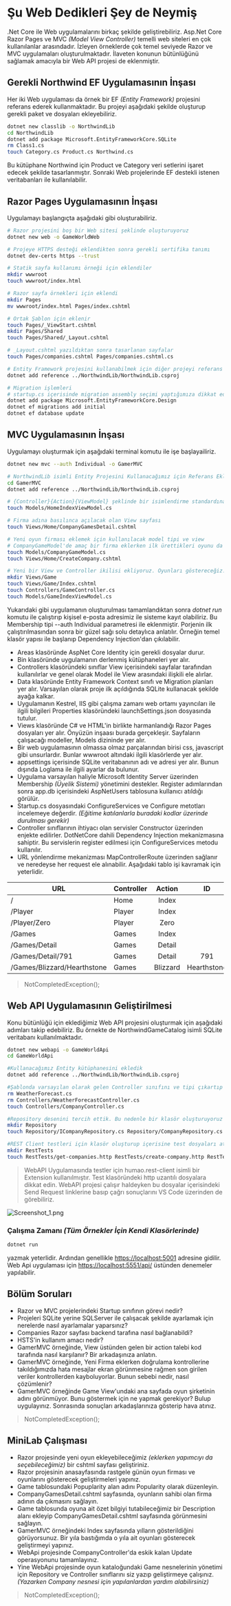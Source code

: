 # Şu Web Dedikleri Şey de Neymiş

.Net Core ile Web uygulamalarını birkaç şekilde geliştirebiliriz. Asp.Net Core Razor Pages ve MVC _(Model View Controller)_ temelli web siteleri en çok kullanılanlar arasındadır. İzleyen örneklerde çok temel seviyede Razor ve MVC uygulamaları oluşturulmaktadır. İlaveten konunun bütünlüğünü sağlamak amacıyla bir Web API projesi de eklenmiştir.

## Gerekli Northwind EF Uygulamasının İnşası

Her iki Web uygulaması da örnek bir EF _(Entity Framework)_ projesini referans ederek kullanmaktadır. Bu projeyi aşağıdaki şekilde oluşturup gerekli paket ve dosyaları ekleyebiliriz.

```bash
dotnet new classlib -o NorthwindLib
cd NorthwindLib
dotnet add package Microsoft.EntityFrameworkCore.SQLite
rm Class1.cs
touch Category.cs Product.cs Northwind.cs
```

Bu kütüphane Northwind için Product ve Category veri setlerini işaret edecek şekilde tasarlanmıştır. Sonraki Web projelerinde EF destekli istenen veritabanları ile kullanılabilir.

## Razor Pages Uygulamasının İnşası

Uygulamayı başlangıçta aşağıdaki gibi oluşturabiliriz.

```bash
# Razor projesini boş bir Web sitesi şeklinde oluşturuyoruz
dotnet new web -o GameWorldWeb

# Projeye HTTPS desteği eklendikten sonra gerekli sertifika tanımı
dotnet dev-certs https --trust

# Statik sayfa kullanımı örneği için eklendiler
mkdir wwwroot
touch wwwroot/index.html

# Razor sayfa örnekleri için eklendi
mkdir Pages
mv wwwroot/index.html Pages/index.cshtml

# Ortak Şablon için eklenir
touch Pages/_ViewStart.cshtml
mkdir Pages/Shared
touch Pages/Shared/_Layout.cshtml

# _Layout.cshtml yazıldıktan sonra tasarlanan sayfalar
touch Pages/companies.cshtml Pages/companies.cshtml.cs

# Entity Framework projesini kullanabilmek için diğer projeyi referans ediyoruz.
dotnet add reference ../NorthwindLib/NorthwindLib.csproj

# Migration işlemleri
# startup.cs içerisinde migration assembly seçimi yaptığımıza dikkat edin
dotnet add package Microsoft.EntityFrameworkCore.Design
dotnet ef migrations add initial
dotnet ef database update
```

## MVC Uygulamasının İnşası

Uygulamayı oluşturmak için aşağıdaki terminal komutu ile işe başlayailiriz.

```bash
dotnet new mvc --auth Individual -o GamerMVC

# NorthwindLib isimli Entity Projesini Kullanacağımız için Referans Ekleme
cd GamerMVC
dotnet add reference ../NorthwindLib/NorthwindLib.csproj

# {Controller}{Action}{ViewModel} şeklinde bir isimlendirme standardına göre model sınıfı oluşturulur
touch Models/HomeIndexViewModel.cs

# Firma adına basılınca açılacak olan View sayfası
touch Views/Home/CompanyGamesDetail.cshtml

# Yeni oyun firması eklemek için kullanılacak model tipi ve view
# CompanyGameModel'de amaç bir firma eklerken ilk ürettikleri oyunu da modelden almak
touch Models/CompanyGameModel.cs
touch Views/Home/CreateCompany.cshtml

# Yeni bir View ve Controller ikilisi ekliyoruz. Oyunları göstereceğiz. Hatta birde model koyalım.
mkdir Views/Game
touch Views/Game/Index.cshtml
touch Controllers/GameController.cs
touch Models/GameIndexViewModel.cs
```

Yukarıdaki gibi uygulamanın oluşturulması tamamlandıktan sonra _dotnet run_ komutu ile çalıştırıp kişisel e-posta adresimiz ile sisteme kayıt olabiliriz. Bu Membership tipi --auth Individual parametresi ile eklenmiştir. Porjenin ilk çalıştırılmasından sonra bir güzel sağı solu detaylıca anlatılır. Örneğin temel klasör yapısı ile başlanıp Dependency Injection'dan çıkılabilir.

- Areas klasöründe AspNet Core Identity için gerekli dosyalar durur.
- Bin klasöründe uygulamanın derlenmiş kütüphaneleri yer alır.
- Controllers klasöründeki sınıflar View içerisindeki sayfalar tarafından kullanılırlar ve genel olarak Model ile View arasındaki ilişkili ele alırlar.
- Data klasöründe Entity Framework Context sınıfı ve Migration planları yer alır. Varsayılan olarak proje ilk açıldığında SQLite kullanacak şekilde ayağa kalkar.
- Uygulamanın Kestrel, IIS gibi çalışma zamanı web ortamı yayıncıları ile ilgili bilgileri Properties klasöründeki launchSettings.json dosyasında tutulur.
- Views klasöründe C# ve HTML'in birlikte harmanlandığı Razor Pages dosyaları yer alır. Önyüzün inşaası burada gerçekleşir. Sayfaların çalışacağı modeller, Models dizininde yer alır.
- Bir web uygulamasının olmassa olmaz parçalarından birisi css, javascript gibi unsurlardır. Bunlar wwwroot altındaki ilgili klasörlerde yer alır.
- appsettings içerisinde SQLite veritabanının adı ve adresi yer alır. Bunun dışında Loglama ile ilgili ayarlar da bulunur.
- Uygulama varsayılan haliyle Microsoft Identity Server üzerinden Membership _(Üyelik Sistemi)_ yönetimini destekler. Register adımlarından sonra app.db içerisindeki AspNetUsers tablosuna kullanıcı atıldığı görülür.
- Startup.cs dosyasındaki ConfigureServices ve Configure metotları incelemeye değerdir. _(Eğitime katılanlarla buradaki kodlar üzerinde durulması gerekir)_
- Controller sınıflarının ihtiyacı olan servisler Constructor üzerinden enjekte edilirler. DotNetCore dahili Dependency Injection mekanizmasına sahiptir. Bu servislerin register edilmesi için ConfigureServices metodu kullanılır.
- URL yönlendirme mekanizması MapControllerRoute üzerinden sağlanır ve neredeyse her request ele alınabilir. Aşağıdaki tablo işi kavramak için yeterlidir.

| URL                         | Controller |  Action  |      ID     |
|-----------------------------|------------|:--------:|:-----------:|
| /                           | Home       |   Index  |             |
| /Player                     | Player     |   Index  |             |
| /Player/Zero                | Player     |   Zero   |             |
| /Games                      | Games      |   Index  |             |
| /Games/Detail               | Games      |  Detail  |             |
| /Games/Detail/791           | Games      |  Detail  |     791     |
| /Games/Blizzard/Hearthstone | Games      | Blizzard | Hearthstone |

>NotCompletedException();

## Web API Uygulamasının Geliştirilmesi

Konu bütünlüğü için eklediğimiz Web API projesini oluşturmak için aşağıdaki adımları takip edebiliriz. Bu örnekte de NorthwindGameCatalog isimli SQLite veritabanı kullanılmaktadır.

```bash
dotnet new webapi -o GameWorldApi
cd GameWorldApi

#Kullanacağımız Entity kütüphanesini ekledik
dotnet add reference ../NorthwindLib/NorthwindLib.csproj

#Şablonda varsayılan olarak gelen Controller sınıfını ve tipi çıkartıp kendi Controller sınıfımızı ekliyoruz
rm WeatherForecast.cs
rm Controllers/WeatherForecastController.cs
touch Controllers/CompanyController.cs

#Repository desenini tercih ettik. Bu nedenle bir klasör oluşturuyoruz ve içerisine dosya açıyoruz
mkdir Repository
touch Repository/ICompanyRepository.cs Repository/CompanyRepository.cs

#REST Client testleri için klasör oluşturup içerisine test dosyaları atıyoruz
mkdir RestTests
touch RestTests/get-companies.http RestTests/create-company.http RestTests/delete-company.http
```

>WebAPI Uygulamasında testler için humao.rest-client isimli bir Extension kullanılmıştır. Test klasöründeki http uzantılı dosyalara dikkat edin. WebAPI projesi çalışır haldeyken bu dosyalar içerisindeki Send Request linklerine basıp çağrı sonuçlarını VS Code üzerinden de görebiliriz.

![Screenshot_1.png](./assets/Screenshot_1.png)

### Çalışma Zamanı _(Tüm Örnekler İçin Kendi Klasörlerinde)_

```bash
dotnet run
```

yazmak yeterlidir. Ardından genellikle <https://localhost:5001> adresine gidilir. Web Api uygulaması için <https://localhost:5551/api/> üstünden denemeler yapılabilir.

## Bölüm Soruları

- Razor ve MVC projelerindeki Startup sınıfının görevi nedir?
- Projeleri SQLite yerine SQLServer ile çalışacak şekilde ayarlamak için nerelerde nasıl ayarlamalar yaparsınız?
- Companies Razor sayfası backend tarafına nasıl bağlanabildi?
- HSTS'in kullanım amacı nedir?
- GamerMVC örneğinde, View üstünden gelen bir action talebi kod tarafında nasıl karşılanır? Bir arkadaşınıza anlatın.
- GamerMVC örneğinde, Yeni Firma eklerken doğrulama kontrollerine takıldığımızda hata mesajlar ekran görünmesine rağmen son girilen veriler kontrollerden kayboluyorlar. Bunun sebebi nedir, nasıl çözümlenir?
- GamerMVC örneğinde Game View'undaki ana sayfada oyun şirketinin adını görünmüyor. Bunu göstermek için ne yapmak gerekiyor? Bulup uygulayınız. Sonrasında sonuçları arkadaşlarınıza gösterip hava atınız. 

>NotCompletedException();

## MiniLab Çalışması

- Razor projesinde yeni oyun ekleyebileceğimiz _(eklerken yapımcıyı da seçebileceğimiz)_ bir cshtml sayfası geliştiriniz.
- Razor projesinin anasayfasında rastgele günün oyun firması ve oyunlarını gösterecek geliştirmeleri yapınız.
- Game tablosundaki Popuplarity alan adını Popularity olarak düzenleyin.
- CompanyGamesDetail.cshtml sayfasında, oyunların sahibi olan firma adının da çıkmasını sağlayın.
- Game tablosunda oyuna ait özet bilgiyi tutabileceğimiz bir Description alanı ekleyip CompanyGamesDetail.cshtml sayfasında görünmesini sağlayın.
- GamerMVC örneğindeki Index sayfasında yılların gösterildiğini görüyorsunuz. Bir yıla bastığımda o yıla ait oyunları gösterecek geliştirmeyi yapınız.
- WebApi projesinde CompanyController'da eskik kalan Update operasyonunu tamamlayınız.
- Yine WebApi projesinde oyun kataloğundaki Game nesnelerinin yönetimi için Repository ve Controller sınıflarını siz yazıp geliştirmeye çalışınız. _(Yazarken Company nesnesi için yapılanlardan yardım alabilirsiniz)_

>NotCompletedException();
